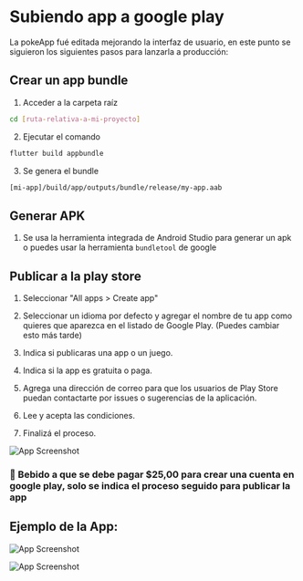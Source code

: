 # Subiendo app a google play
La pokeApp fué editada mejorando la interfaz de usuario, en este punto se siguieron los siguientes pasos para lanzarla a producción:

## Crear un app bundle

1. Acceder a la carpeta raíz

```bash
cd [ruta-relativa-a-mi-proyecto]
```
2. Ejecutar el comando
```bash
flutter build appbundle
```
3. Se genera el bundle
```bash
[mi-app]/build/app/outputs/bundle/release/my-app.aab
```
## Generar APK

1. Se usa la herramienta integrada de Android Studio para generar un apk o  puedes usar la herramienta `bundletool` de google

## Publicar a la play store


1. Seleccionar "All apps > Create app"

2. Seleccionar un idioma por defecto y agregar el nombre de tu app como quieres que aparezca en el listado de Google Play. (Puedes cambiar esto más tarde)

3. Indica si publicaras una app o un juego.

4. Indica si la app es gratuita o paga.

5. Agrega una dirección de correo para que los usuarios de Play Store puedan contactarte por issues o sugerencias de la aplicación.

6. Lee y acepta las condiciones.

7. Finalizá el proceso.


![App Screenshot](https://bettilina.gitbook.io/~gitbook/image?url=https%3A%2F%2F3428358580-files.gitbook.io%2F%7E%2Ffiles%2Fv0%2Fb%2Fgitbook-x-prod.appspot.com%2Fo%2Fspaces%252FjstoCN54AOxZEgZrW61H%252Fuploads%252FxoaR7QoLsTkUzFWwolgb%252Fimage.png%3Falt%3Dmedia%26token%3Dfd4ee4a5-e914-4659-8167-9e397564ef66&width=768&dpr=4&quality=100&sign=b54b605d&sv=2)

### 📌 Bebido a que se debe pagar $25,00 para crear una cuenta en google play, solo se indica el proceso seguido para publicar la app

## Ejemplo de la App:

![App Screenshot](https://bettilina.gitbook.io/~gitbook/image?url=https%3A%2F%2F3428358580-files.gitbook.io%2F%7E%2Ffiles%2Fv0%2Fb%2Fgitbook-x-prod.appspot.com%2Fo%2Fspaces%252FjstoCN54AOxZEgZrW61H%252Fuploads%252FxoaR7QoLsTkUzFWwolgb%252Fimage.png%3Falt%3Dmedia%26token%3Dfd4ee4a5-e914-4659-8167-9e397564ef66&width=768&dpr=4&quality=100&sign=b54b605d&sv=2)

![App Screenshot](https://bettilina.gitbook.io/~gitbook/image?url=https%3A%2F%2F3428358580-files.gitbook.io%2F%7E%2Ffiles%2Fv0%2Fb%2Fgitbook-x-prod.appspot.com%2Fo%2Fspaces%252FjstoCN54AOxZEgZrW61H%252Fuploads%252FxoaR7QoLsTkUzFWwolgb%252Fimage.png%3Falt%3Dmedia%26token%3Dfd4ee4a5-e914-4659-8167-9e397564ef66&width=768&dpr=4&quality=100&sign=b54b605d&sv=2)